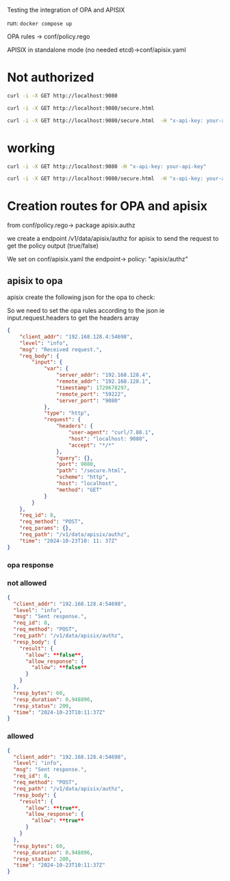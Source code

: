 Testing the integration of OPA and APISIX

run: ```docker compose up```

OPA rules -> conf/policy.rego

APISIX in standalone mode (no needed etcd)->conf/apisix.yaml

# Not authorized
```bash
curl -i -X GET http://localhost:9080
```
```bash
curl -i -X GET http://localhost:9080/secure.html 
```
```bash
curl -i -X GET http://localhost:9080/secure.html  -H "x-api-key: your-api-key1"
```

# working
```bash
curl -i -X GET http://localhost:9080 -H "x-api-key: your-api-key"
```
```bash
curl -i -X GET http://localhost:9080/secure.html  -H "x-api-key: your-api-key"
```

# Creation routes for OPA and apisix
from conf/policy.rego-> package apisix.authz

we create a endpoint /v1/data/apisix/authz for apisix to send the request to get the policy output (true/false)

We set on conf/apisix.yaml the endpoint-> policy: "apisix/authz"


## apisix to opa
apisix create the following json for the opa to check:

So we need to set the opa rules according to the json ie input.request.headers to get the headers array

```json
{
    "client_addr": "192.168.128.4:54698",
    "level": "info",
    "msg": "Received request.",
    "req_body": {
        "input": {
            "var": {
                "server_addr": "192.168.128.4",
                "remote_addr": "192.168.128.1",
                "timestamp": 1729678297,
                "remote_port": "59222",
                "server_port": "9080"
            },
            "type": "http",
            "request": {
                "headers": {
                    "user-agent": "curl/7.88.1",
                    "host": "localhost: 9080",
                    "accept": "*/*"
                },
                "query": {},
                "port": 9080,
                "path": "/secure.html",
                "scheme": "http",
                "host": "localhost",
                "method": "GET"
            }
        }
    },
    "req_id": 8,
    "req_method": "POST",
    "req_params": {},
    "req_path": "/v1/data/apisix/authz",
    "time": "2024-10-23T10: 11: 37Z"
}
```
### opa response
### not allowed
```json
{
  "client_addr": "192.168.128.4:54698",
  "level": "info",
  "msg": "Sent response.",
  "req_id": 8,
  "req_method": "POST",
  "req_path": "/v1/data/apisix/authz",
  "resp_body": {
    "result": {
      "allow": **false**,
      "allow_response": {
        "allow": **false**
      }
    }
  },
  "resp_bytes": 60,
  "resp_duration": 0.948896,
  "resp_status": 200,
  "time": "2024-10-23T10:11:37Z"
}
```
### allowed
```json
{
  "client_addr": "192.168.128.4:54698",
  "level": "info",
  "msg": "Sent response.",
  "req_id": 8,
  "req_method": "POST",
  "req_path": "/v1/data/apisix/authz",
  "resp_body": {
    "result": {
      "allow": **true**,
      "allow_response": {
        "allow": **true**
      }
    }
  },
  "resp_bytes": 60,
  "resp_duration": 0.948896,
  "resp_status": 200,
  "time": "2024-10-23T10:11:37Z"
}
```